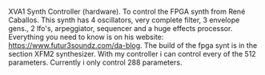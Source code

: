 XVA1 Synth Controller (hardware). 
To control the FPGA synth from René Caballos. This synth has 4 oscillators, very complete filter, 3 envelope gens., 2 lfo's, arpeggiator, sequencer and a huge effects processor. Everything you need to know is on his website: https://www.futur3soundz.com/da-blog. The build of the fpga synt is in the section XFM2 synthesizer. With my controller i can control every of the 512 parameters. Currently i only control 288 parameters.
